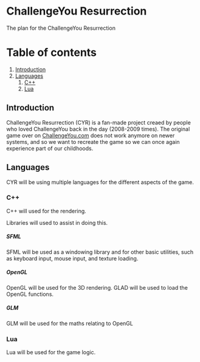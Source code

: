 # ChallengeYou Resurrection
The plan for the ChallengeYou Resurrection 

# Table of contents
1. [Introduction](#intro)
2. [Languages](#lang)
    1. [C++](#lang-cpp)
    2. [Lua](#lang-lua)


## Introduction <div id = "intro">
  ChallengeYou Resurrection (CYR) is a fan-made project creaed by people who loved ChallengeYou back in the day (2008-2009 times). The original game over on [ChallengeYou.com](challengeyou.com) does not work anymore on newer systems, and so we want to recreate the game so we can once again experience part of our childhoods.
  
## Languages <div id = "lang">
  CYR will be using multiple languages for the different aspects of the game.
  
### C++  <div id = "lang-cpp">
  C++ will used for the rendering.
    
  Libraries will used to assist in doing this.
  
##### SFML
SFML will be used as a windowing library and for other basic utilities, such as keyboard input, mouse input, and texture loading.

##### OpenGL 
OpenGL will be used for the 3D rendering. GLAD will be used to load the OpenGL functions.

##### GLM
GLM will be used for the maths relating to OpenGL
  
### Lua  <div id = "lang-lua">
  Lua will be used for the game logic.
